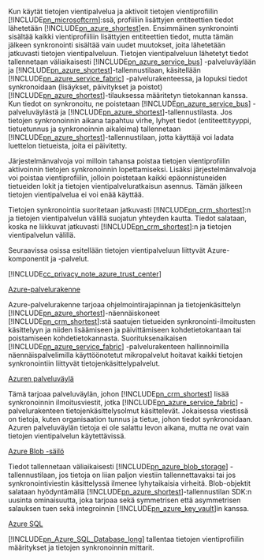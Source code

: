 Kun käytät tietojen vientipalvelua ja aktivoit tietojen vientiprofiilin [!INCLUDE[pn_microsoftcrm](pn-microsoftcrm.md)]:ssä, profiiliin lisättyjen entiteettien tiedot lähetetään [!INCLUDE[pn_azure_shortest](pn-azure-shortest.md)]en. Ensimmäinen synkronointi sisältää kaikki vientiprofiiliin lisättyjen entiteettien tiedot, mutta tämän jälkeen synkronointi sisältää vain uudet muutokset, joita lähetetään jatkuvasti tietojen vientipalveluun. Tietojen vientipalveluun lähetetyt tiedot tallennetaan väliaikaisesti [!INCLUDE[pn_azure_service_bus](pn_azure_service_bus.md)] -palveluväylään ja [!INCLUDE[pn_azure_shortest](pn-azure-shortest.md)]-tallennustilaan, käsitellään [!INCLUDE[pn_azure_service_fabric](pn_azure_service_fabric.md)] -palvelurakenteessa, ja lopuksi tiedot synkronoidaan (lisäykset, päivitykset ja poistot) [!INCLUDE[pn_azure_shortest](pn-azure-shortest.md)]-tilauksessa määritetyn tietokannan kanssa. Kun tiedot on synkronoitu, ne poistetaan [!INCLUDE[pn_azure_service_bus](pn_azure_service_bus.md)] -palveluväylästä ja [!INCLUDE[pn_azure_shortest](pn-azure-shortest.md)]-tallennustilasta. Jos tietojen synkronoinnin aikana tapahtuu virhe, lyhyet tiedot (entiteettityyppi, tietuetunnus ja synkronoinnin aikaleima) tallennetaan [!INCLUDE[pn_azure_shortest](pn-azure-shortest.md)]-tallennustilaan, jotta käyttäjä voi ladata luettelon tietueista, joita ei päivitetty.  
  
 Järjestelmänvalvoja voi milloin tahansa poistaa tietojen vientiprofiilin aktivoinnin tietojen synkronoinnin lopettamiseksi. Lisäksi järjestelmänvalvoja voi poistaa vientiprofiilin, jolloin poistetaan kaikki epäonnistuneiden tietueiden lokit ja tietojen vientipalveluratkaisun asennus. Tämän jälkeen tietojen vientipalvelua ei voi enää käyttää.  
  
 Tietojen synkronointia suoritetaan jatkuvasti [!INCLUDE[pn_crm_shortest](pn-crm-shortest.md)]:n ja tietojen vientipalvelun välillä suojatun yhteyden kautta. Tiedot salataan, koska ne liikkuvat jatkuvasti [!INCLUDE[pn_crm_shortest](pn-crm-shortest.md)]:n ja tietojen vientipalvelun välillä.  
  
 Seuraavissa osissa esitellään tietojen vientipalveluun liittyvät Azure-komponentit ja -palvelut.  
  
 [!INCLUDE[cc_privacy_note_azure_trust_center](cc_privacy_note_azure_trust_center.md)]  
  
 [Azure-palvelurakenne](https://azure.microsoft.com/services/service-fabric/)  
  
 Azure-palvelurakenne tarjoaa ohjelmointirajapinnan ja tietojenkäsittelyn [!INCLUDE[pn_azure_shortest](pn-azure-shortest.md)]-näennäiskoneet [!INCLUDE[pn_crm_shortest](pn-crm-shortest.md)]:stä saatujen tietueiden synkronointi-ilmoitusten käsittelyyn ja niiden lisäämiseen ja päivittämiseen kohdetietokantaan tai poistamiseen kohdetietokannasta. Suorituksenaikaisen [!INCLUDE[pn_azure_service_fabric](pn_azure_service_fabric.md)] -palvelurakenteen hallinnoimilla näennäispalvelimilla käyttöönotetut mikropalvelut hoitavat kaikki tietojen synkronointiin liittyvät tietojenkäsittelypalvelut.  
  
 [Azuren palveluväylä](https://azure.microsoft.com/services/service-bus/)  
  
 Tämä tarjoaa palveluväylän, johon [!INCLUDE[pn_crm_shortest](pn-crm-shortest.md)] lisää synkronoinnin ilmoitusviestit, jotka [!INCLUDE[pn_azure_service_fabric](pn_azure_service_fabric.md)] -palvelurakenteen tietojenkäsittelysolmut käsittelevät. Jokaisessa viestissä on tietoja, kuten organisaation tunnus ja tietue, johon tiedot synkronoidaan. Azuren palveluväylän tietoja ei ole salattu levon aikana, mutta ne ovat vain tietojen vientipalvelun käytettävissä.  
  
 [Azure Blob -säilö](https://azure.microsoft.com/services/storage/)  
  
 Tiedot tallennetaan väliaikaisesti [!INCLUDE[pn_azure_blob_storage](pn_azure_blob_storage.md)] -tallennustilaan, jos tietoja on liian paljon viestiin tallennettavaksi tai jos synkronointiviestin käsittelyssä ilmenee lyhytaikaisia virheitä. Blob-objektit salataan hyödyntämällä [!INCLUDE[pn_azure_shortest](pn-azure-shortest.md)]-tallennustilan SDK:n uusinta ominaisuutta, joka tarjoaa sekä symmetrisen että asymmetrisen salauksen tuen sekä integroinnin [!INCLUDE[pn_azure_key_vault](pn-azure-key-vault.md)]in kanssa.  
  
 [Azure SQL](https://azure.microsoft.com/services/sql-database/)  
  
 [!INCLUDE[pn_Azure_SQL_Database_long](pn-azure-sql-database-long.md)] tallentaa tietojen vientiprofiilin määritykset ja tietojen synkronoinnin mittarit.